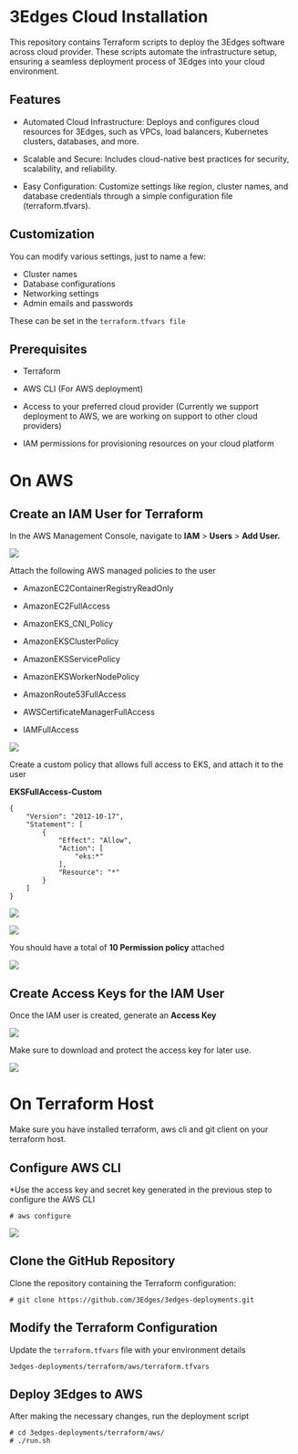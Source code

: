 # 3Edges Cloud Installation

This repository contains Terraform scripts to deploy the 3Edges software across cloud provider. These scripts automate the infrastructure setup, ensuring a seamless deployment process of 3Edges into your cloud environment. 

## Features
- Automated Cloud Infrastructure: Deploys and configures cloud resources for 3Edges, such as VPCs, load balancers, Kubernetes clusters, databases, and more. 

- Scalable and Secure: Includes cloud-native best practices for security, scalability, and reliability.

- Easy Configuration: Customize settings like region, cluster names, and database credentials through a simple configuration file (terraform.tfvars).

## Customization
You can modify various settings, just to name a few:
- Cluster names
- Database configurations
- Networking settings
- Admin emails and passwords

These can be set in the ```terraform.tfvars file```


## Prerequisites
- Terraform

- AWS CLI (For AWS deployment)

- Access to your preferred cloud provider (Currently we support deployment to AWS, we are working on support to other cloud providers)

- IAM permissions for provisioning resources on your cloud platform


# On AWS

## Create an IAM User for Terraform

In the AWS Management Console, navigate to **IAM** \> **Users** \> **Add User.**  

![](./docs/images/image_1_user_add.png)



Attach the following AWS managed policies to the user  
    
  - AmazonEC2ContainerRegistryReadOnly
  
  - AmazonEC2FullAccess
  
  - AmazonEKS\_CNI\_Policy  
  
  - AmazonEKSClusterPolicy  
  
  - AmazonEKSServicePolicy  
  
  - AmazonEKSWorkerNodePolicy  
  
  - AmazonRoute53FullAccess  
  
  - AWSCertificateManagerFullAccess  
  
  - IAMFullAccess 

![](./docs/images/image_2_user_policies.png)

Create a custom policy that allows full access to EKS, and attach it to the user

**EKSFullAccess-Custom**

```
{
    "Version": "2012-10-17",
    "Statement": [
        {
            "Effect": "Allow",
            "Action": [
                "eks:*"
            ],
            "Resource": "*"
        }
    ]
}
```

![](./docs/images/image_3_eks_custom_policy.png)

![](./docs/images/image_4_user_creation_review.png)

You should have a total of **10 Permission policy** attached 

![](./docs/images/image_5_user_final_review.png)

## Create Access Keys for the IAM User

Once the IAM user is created, generate an **Access Key**

![](./docs/images/image_6_access_key_step_1.png)

Make sure to download and protect the access key for later use.

![](./docs/images/image_7_access_key_step_2.png)

# 

# On Terraform Host

Make sure you have installed terraform, aws cli and git client on your terraform host.

## Configure AWS CLI

*Use the access key and secret key generated in the previous step to configure the AWS CLI

```
# aws configure  
```

![](./docs/images/image_8_aws_configure.png)

## Clone the GitHub Repository

Clone the repository containing the Terraform configuration:

```
# git clone https://github.com/3Edges/3edges-deployments.git
```

 

## Modify the Terraform Configuration

Update the `terraform.tfvars` file with your environment details

```
3edges-deployments/terraform/aws/terraform.tfvars
```

## Deploy 3Edges to AWS

After making the necessary changes, run the deployment script

```
# cd 3edges-deployments/terraform/aws/
# ./run.sh
```

